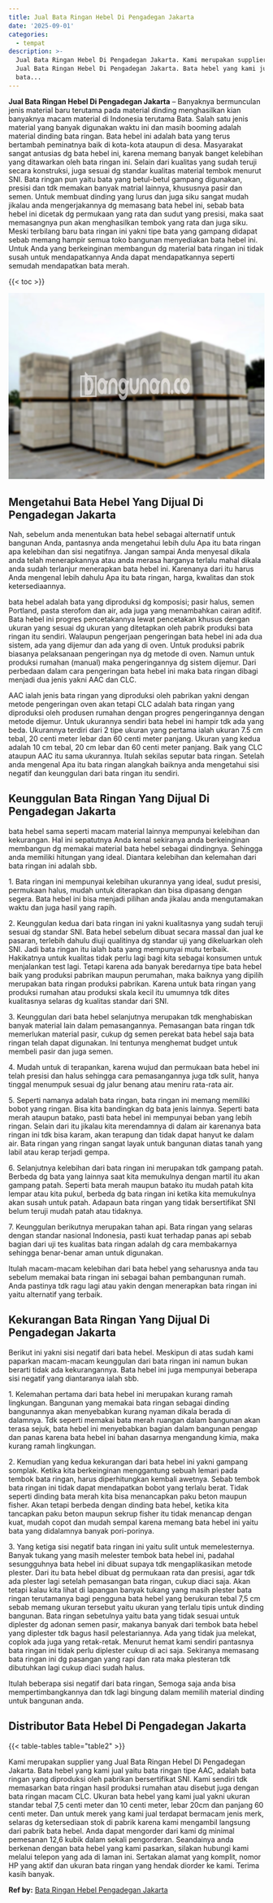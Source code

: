 ```yaml
---
title: Jual Bata Ringan Hebel Di Pengadegan Jakarta
date: '2025-09-01'
categories:
  - tempat
description: >-
  Jual Bata Ringan Hebel Di Pengadegan Jakarta. Kami merupakan supplier yang
  Jual Bata Ringan Hebel Di Pengadegan Jakarta. Bata hebel yang kami jual yaitu
  bata...
---
```


**Jual Bata Ringan Hebel Di Pengadegan Jakarta** – Banyaknya bermunculan jenis material baru terutama pada material dinding menghasilkan kian banyaknya macam material di Indonesia terutama Bata. Salah satu jenis material yang banyak digunakan waktu ini dan masih booming adalah material dinding bata ringan. Bata hebel ini adalah bata yang terus bertambah peminatnya baik di kota-kota ataupun di desa. Masyarakat sangat antusias dg bata hebel ini, karena memang banyak banget kelebihan yang ditawarkan oleh bata ringan ini. Selain dari kualitas yang sudah teruji secara konstruksi, juga sesuai dg standar kualitas material tembok menurut SNI. Bata ringan pun yaitu bata yang betul-betul gampang digunakan, presisi dan tdk memakan banyak matrial lainnya, khususnya pasir dan semen. Untuk membuat dinding yang lurus dan juga siku sangat mudah jikalau anda mengerjakannya dg memasang bata hebel ini, sebab bata hebel ini dicetak dg permukaan yang rata dan sudut yang presisi, maka saat memasangnya pun akan menghasilkan tembok yang rata dan juga siku. Meski terbilang baru bata ringan ini yakni tipe bata yang gampang didapat sebab memang hampir semua toko bangunan menyediakan bata hebel ini. Untuk Anda yang berkeinginan membangun dg material bata ringan ini tidak susah untuk mendapatkannya Anda dapat mendapatkannya seperti semudah mendapatkan bata merah.

{{< toc >}}

![Jual Bata Ringan Hebel Di Pengadegan Jakarta](/images/jual-hebel-murah-26.png)

## Mengetahui Bata Hebel Yang Dijual Di Pengadegan Jakarta

Nah, sebelum anda menentukan bata hebel sebagai alternatif untuk bangunan Anda, pantasnya anda mengetahui lebih dulu Apa itu bata ringan apa kelebihan dan sisi negatifnya. Jangan sampai Anda menyesal dikala anda telah menerapkannya atau anda merasa harganya terlalu mahal dikala anda sudah terlanjur menerapkan bata hebel ini. Karenanya dari itu harus Anda mengenal lebih dahulu Apa itu bata ringan, harga, kwalitas dan stok ketersediaannya.

bata hebel adalah bata yang diproduksi dg komposisi; pasir halus, semen Portland, pasta sterofom dan air, ada juga yang menambahkan cairan aditif. Bata hebel ini progres pencetakannya lewat pencetakan khusus dengan ukuran yang sesuai dg ukuran yang ditetapkan oleh pabrik produksi bata ringan itu sendiri. Walaupun pengerjaan pengeringan bata hebel ini ada dua sistem, ada yang dijemur dan ada yang di oven. Untuk produksi pabrik biasanya pelaksanaan pengeringan nya dg metode di oven. Namun untuk produksi rumahan (manual) maka pengeringannya dg sistem dijemur. Dari perbedaan dalam cara pengeringan bata hebel ini maka bata ringan dibagi menjadi dua jenis yakni AAC dan CLC.

AAC ialah jenis bata ringan yang diproduksi oleh pabrikan yakni dengan metode pengeringan oven akan tetapi CLC adalah bata ringan yang diproduksi oleh produsen rumahan dengan progres pengeringannya dengan metode dijemur. Untuk ukurannya sendiri bata hebel ini hampir tdk ada yang beda. Ukurannya terdiri dari 2 tipe ukuran yang pertama ialah ukuran 7.5 cm tebal, 20 centi meter lebar dan 60 centi meter panjang. Ukuran yang kedua adalah 10 cm tebal, 20 cm lebar dan 60 centi meter panjang. Baik yang CLC ataupun AAC itu sama ukurannya. Itulah sekilas seputar bata ringan. Setelah anda mengenal Apa itu bata ringan alangkah baiknya anda mengetahui sisi negatif dan keunggulan dari bata ringan itu sendiri.

## Keunggulan Bata Ringan Yang Dijual Di Pengadegan Jakarta

bata hebel sama seperti macam material lainnya mempunyai kelebihan dan kekurangan. Hal ini sepatutnya Anda kenal sekiranya anda berkeinginan membangun dg memakai material bata hebel sebagai dindingnya. Sehingga anda memiliki hitungan yang ideal. Diantara kelebihan dan kelemahan dari bata ringan ini adalah sbb.

1\. Bata ringan ini mempunyai kelebihan ukurannya yang ideal, sudut presisi, permukaan halus, mudah untuk diterapkan dan bisa dipasang dengan segera. Bata hebel ini bisa menjadi pilihan anda jikalau anda mengutamakan waktu dan juga hasil yang rapih.

2\. Keunggulan kedua dari bata ringan ini yakni kualitasnya yang sudah teruji sesuai dg standar SNI. Bata hebel sebelum dibuat secara massal dan jual ke pasaran, terlebih dahulu diuji qualitinya dg standar uji yang dikeluarkan oleh SNI. Jadi bata ringan itu ialah bata yang mempunyai mutu terbaik. Hakikatnya untuk kualitas tidak perlu lagi bagi kita sebagai konsumen untuk menjalankan test lagi. Tetapi karena ada banyak beredarnya tipe bata hebel baik yang produksi pabrikan maupun perumahan, maka baiknya yang dipilih merupakan bata ringan produksi pabrikan. Karena untuk bata ringan yang produksi rumahan atau produksi skala kecil itu umumnya tdk dites kualitasnya selaras dg kualitas standar dari SNI.

3\. Keunggulan dari bata hebel selanjutnya merupakan tdk menghabiskan banyak material lain dalam pemasangannya. Pemasangan bata ringan tdk memerlukan material pasir, cukup dg semen perekat bata hebel saja bata ringan telah dapat digunakan. Ini tentunya menghemat budget untuk membeli pasir dan juga semen.

4\. Mudah untuk di terapankan, karena wujud dan permukaan bata hebel ini telah presisi dan halus sehingga cara pemasangannya juga tdk sulit, hanya tinggal menumpuk sesuai dg jalur benang atau meniru rata-rata air.

5\. Seperti namanya adalah bata ringan, bata ringan ini memang memiliki bobot yang ringan. Bisa kita bandingkan dg bata jenis lainnya. Seperti bata merah ataupun batako, pasti bata hebel ini mempunyai beban yang lebih ringan. Selain dari itu jikalau kita merendamnya di dalam air karenanya bata ringan ini tdk bisa karam, akan terapung dan tidak dapat hanyut ke dalam air. Bata ringan yang ringan sangat layak untuk bangunan diatas tanah yang labil atau kerap terjadi gempa.

6\. Selanjutnya kelebihan dari bata ringan ini merupakan tdk gampang patah. Berbeda dg bata yang lainnya saat kita memukulnya dengan martil itu akan gampang patah. Seperti bata merah maupun batako itu mudah patah kita lempar atau kita pukul, berbeda dg bata ringan ini ketika kita memukulnya akan susah untuk patah. Adapaun bata ringan yang tidak bersertifikat SNI belum teruji mudah patah atau tidaknya.

7\. Keunggulan berikutnya merupakan tahan api. Bata ringan yang selaras dengan standar nasional Indonesia, pasti kuat terhadap panas api sebab bagian dari uji tes kualitas bata ringan adalah dg cara membakarnya sehingga benar-benar aman untuk digunakan.

Itulah macam-macam kelebihan dari bata hebel yang seharusnya anda tau sebelum memakai bata ringan ini sebagai bahan pembangunan rumah. Anda pastinya tdk ragu lagi atau yakin dengan menerapkan bata ringan ini yaitu alternatif yang terbaik.

## Kekurangan Bata Ringan Yang Dijual Di Pengadegan Jakarta

Berikut ini yakni sisi negatif dari bata hebel. Meskipun di atas sudah kami paparkan macam-macam keunggulan dari bata ringan ini namun bukan berarti tidak ada kekurangannya. Bata hebel ini juga mempunyai beberapa sisi negatif yang diantaranya ialah sbb.

1\. Kelemahan pertama dari bata hebel ini merupakan kurang ramah lingkungan. Bangunan yang memakai bata ringan sebagai dinding bangunannya akan menyebabkan kurang nyaman dikala berada di dalamnya. Tdk seperti memakai bata merah ruangan dalam bangunan akan terasa sejuk, bata hebel ini menyebabkan bagian dalam bangunan pengap dan panas karena bata hebel ini bahan dasarnya mengandung kimia, maka kurang ramah lingkungan.

2\. Kemudian yang kedua kekurangan dari bata hebel ini yakni gampang somplak. Ketika kita berkeinginan menggantung sebuah lemari pada tembok bata ringan, harus diperhitungkan kembali awetnya. Sebab tembok bata ringan ini tidak dapat mendapatkan bobot yang terlalu berat. Tidak seperti dinding bata merah kita bisa menancapkan paku beton maupun fisher. Akan tetapi berbeda dengan dinding bata hebel, ketika kita tancapkan paku beton maupun sekrup fisher itu tidak menancap dengan kuat, mudah copot dan mudah sempal karena memang bata hebel ini yaitu bata yang didalamnya banyak pori-porinya.

3\. Yang ketiga sisi negatif bata ringan ini yaitu sulit untuk memelesternya. Banyak tukang yang masih melester tembok bata hebel ini, padahal sesungguhnya bata hebel ini dibuat supaya tdk mengaplikasikan metode plester. Dari itu bata hebel dibuat dg permukaan rata dan presisi, agar tdk ada plester lagi setelah pemasangan bata ringan, cukup diaci saja. Akan tetapi kalau kita lihat di lapangan banyak tukang yang masih plester bata ringan terutamanya bagi pengguna bata hebel yang berukuran tebal 7,5 cm sebab memang ukuran tersebut yaitu ukuran yang terlalu tipis untuk dinding bangunan. Bata ringan sebetulnya yaitu bata yang tidak sesuai untuk diplester dg adonan semen pasir, makanya banyak dari tembok bata hebel yang diplester tdk bagus hasil pelestariannya. Ada yang tidak jua melekat, coplok ada juga yang retak-retak. Menurut hemat kami sendiri pantasnya bata ringan ini tidak perlu diplester cukup di aci saja. Sekiranya memasang bata ringan ini dg pasangan yang rapi dan rata maka plesteran tdk dibutuhkan lagi cukup diaci sudah halus.

Itulah beberapa sisi negatif dari bata ringan, Semoga saja anda bisa mempertimbangkannya dan tdk lagi bingung dalam memilih material dinding untuk bangunan anda.

## Distributor Bata Hebel Di Pengadegan Jakarta

{{< table-tables table="table2" >}}

Kami merupakan supplier yang Jual Bata Ringan Hebel Di Pengadegan Jakarta. Bata hebel yang kami jual yaitu bata ringan tipe AAC, adalah bata ringan yang diproduksi oleh pabrikan bersertifikat SNI. Kami sendiri tdk memasarkan bata ringan hasil produksi rumahan atau disebut juga dengan bata ringan macam CLC. Ukuran bata hebel yang kami jual yakni ukuran standar tebal 7,5 centi meter dan 10 centi meter, lebar 20cm dan panjang 60 centi meter. Dan untuk merek yang kami jual terdapat bermacam jenis merk, selaras dg ketersediaan stok di pabrik karena kami mengambil langsung dari pabrik bata hebel. Anda dapat mengorder dari kami dg minimal pemesanan 12,6 kubik dalam sekali pengorderan. Seandainya anda berkenan dengan bata hebel yang kami pasarkan, silakan hubungi kami melalui telepon yang ada di laman ini. Sertakan alamat yang komplit, nomor HP yang aktif dan ukuran bata ringan yang hendak diorder ke kami. Terima kasih banyak.

**Ref by:** [Bata Ringan Hebel Pengadegan Jakarta](https://id.wikipedia.org/wiki/Bata)
